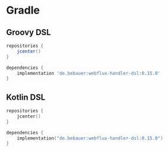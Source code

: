 # Gradle

## Groovy DSL

```groovy
repositories {
    jcenter()
}

dependencies {
    implementation 'de.bebauer:webflux-handler-dsl:0.15.0'
}
```

## Kotlin DSL

```kotlin
repositories {
    jcenter()
}

dependencies {
    implementation("de.bebauer:webflux-handler-dsl:0.15.0")
}
```